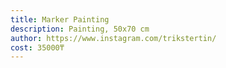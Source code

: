 ```yaml
---
title: Marker Painting
description: Painting, 50х70 cm
author: https://www.instagram.com/trikstertin/
cost: 35000₸
---
```


